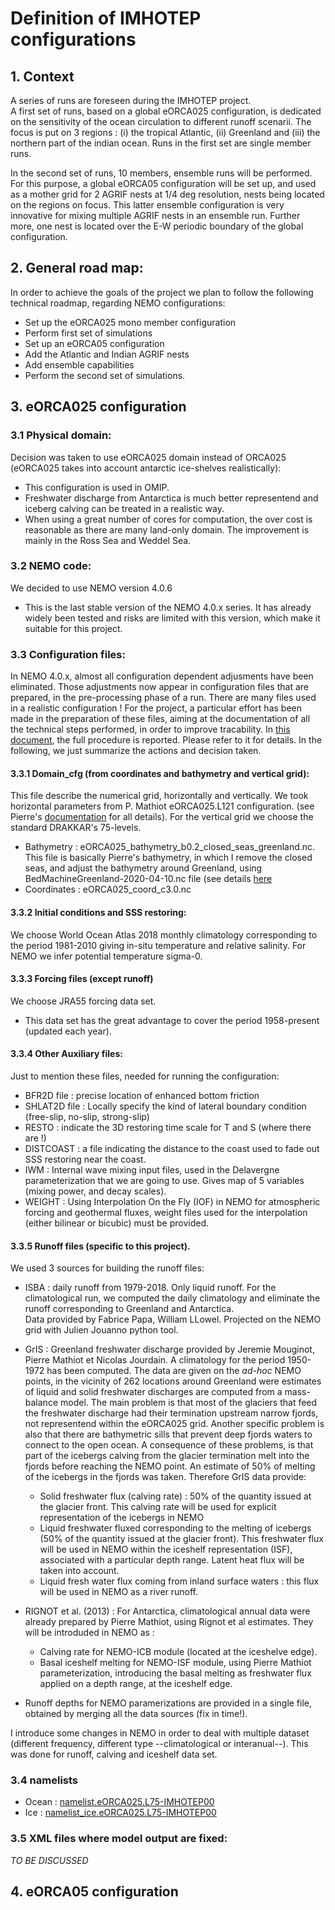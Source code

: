 # Definition of IMHOTEP configurations

## 1. Context
A series of runs are foreseen during the IMHOTEP project.   
A first set of runs, based on a global eORCA025 configuration, is dedicated on the sensitivity
of the ocean  circulation to different runoff scenarii. The focus is put on 3 regions : (i) the 
tropical Atlantic, (ii) Greenland and (iii) the northern part of the indian ocean.  Runs in the 
first set are single member runs.   

In the second set of runs, 10 members, ensemble runs will be performed. For this purpose, a global 
eORCA05 configuration will be set up, and used as a mother grid for 2 AGRIF nests at 1/4 deg 
resolution, nests being located on the regions on focus. This latter ensemble configuration is very 
innovative for mixing multiple AGRIF nests in an ensemble run. Further more, one nest is located 
over the E-W periodic  boundary of the global configuration. 

## 2.  General road map:
 In order to achieve the goals of the project we plan to follow the following technical roadmap, 
regarding NEMO configurations:
 * Set up the eORCA025 mono member configuration
 * Perform first set of simulations
 * Set up an eORCA05 configuration
 * Add the Atlantic and Indian AGRIF nests
 * Add ensemble capabilities
 * Perform the second set of simulations.

## 3. eORCA025 configuration
### 3.1 Physical domain:
Decision was taken to use eORCA025 domain instead of ORCA025 (eORCA025 takes into account antarctic ice-shelves realistically):
  * This configuration is used in OMIP.
  * Freshwater discharge from Antarctica is much better representend and iceberg calving can be treated in a realistic way.
  * When using a great number of cores for computation, the over cost is reasonable as there are many land-only domain. The improvement
is mainly in the Ross Sea and Weddel Sea.
### 3.2 NEMO code:
We decided to use NEMO version 4.0.6
  * This is the last stable version of the NEMO 4.0.x series. It has already widely been tested and risks are limited with this version, which make
it suitable for this project.
### 3.3 Configuration files:
In NEMO 4.0.x, almost all configuration dependent adjusments have been eliminated. Those adjustments now appear in configuration files that are
prepared, in the pre-processing phase of a run.  There are many files used in a realistic configuration !  For the project, a particular effort 
has been made in the preparation of these files, aiming at the documentation of all the technical steps performed, in order to improve tracability.
In [this document](../eORCA025/Preparing_eORCA025.md), the full procedure is reported. Please refer to it for details.   In the following, we just
summarize the actions and decision taken.

#### 3.3.1 Domain_cfg (from coordinates and bathymetry and vertical grid):
This file describe the numerical grid, horizontally and vertically. We took horizontal parameters from P. Mathiot eORCA025.L121 configuration.
(see Pierre's  [documentation](https://pmathiot.github.io/NEMOCFG/docs/build/html/simu_eORCA025.html#monitoring) for all details). For the vertical grid
we choose the standard DRAKKAR's 75-levels.
  * Bathymetry :  eORCA025_bathymetry_b0.2_closed_seas_greenland.nc.  This file is basically Pierre's bathymetry, in which I remove the closed seas, and adjust the
bathymetry around Greenland, using BedMachineGreenland-2020-04-10.nc file (see details [here](../eORCA025/BUILD/GREENLAND-BATHY/README.md)
  * Coordinates :  eORCA025_coord_c3.0.nc
#### 3.3.2 Initial conditions and SSS restoring:
We choose World Ocean Atlas 2018 monthly climatology corresponding to the period 1981-2010 giving in-situ temperature and relative salinity.  For NEMO we infer potential temperature sigma-0.
#### 3.3.3 Forcing files (except runoff)
We choose JRA55 forcing data set.
  * This data set has the great advantage to cover the period 1958-present (updated each year).
#### 3.3.4 Other Auxiliary files:
Just to mention these files,  needed for running the configuration:
  * BFR2D file : precise location of enhanced bottom friction
  * SHLAT2D file : Locally specify the kind of lateral boundary condition (free-slip, no-slip, strong-slip)
  * RESTO : indicate the 3D restoring time scale for T and S (where there are !)
  * DISTCOAST : a file indicating the distance to the coast used to fade out SSS restoring near the coast.
  * IWM : Internal wave mixing input files, used in the Delavergne parameterization that we are going to use. Gives map of 5 variables (mixing power, and decay scales).
  * WEIGHT : Using Interpolation On the Fly (IOF) in NEMO for atmospheric forcing and geothermal fluxes, weight files used for the interpolation (either bilinear or bicubic) must be provided.
#### 3.3.5 Runoff files (specific to this project).
We used 3 sources for building the runoff files:
  * ISBA : daily runoff from 1979-2018. Only liquid runoff. For the climatological run, we computed the daily climatology and eliminate the runoff corresponding to Greenland and Antarctica.  
Data provided by Fabrice Papa, William LLowel. Projected on the NEMO grid with Julien Jouanno python tool.
  * GrIS : Greenland freshwater discharge provided by Jeremie Mouginot, Pierre Mathiot et Nicolas Jourdain. A climatology for the period  1950-1972 has been computed. The data are given on the *ad-hoc* NEMO
points, in the vicinity of 262 locations around Greenland were estimates of liquid and solid freshwater discharges  are computed from a mass-balance model.  The main problem is that most of the glaciers 
that feed the freshwater discharge had their termination upstream narrow fjords, not representend within the eORCA025 grid.  Another specific problem is also that there are bathymetric sills that prevent deep
fjords waters to connect to the open ocean. A consequence of these problems, is that part of the icebergs calving from the glacier termination melt into the fjords before reaching the NEMO point. An estimate
of 50% of melting of the icebergs in the fjords was taken.  Therefore GrIS data provide:
    * Solid freshwater flux (calving rate) : 50% of the quantity issued at the glacier front. This calving rate will be used for explicit representation of the icebergs in NEMO
    * Liquid freshwater fluxed corresponding to the melting of icebergs (50% of the quantity issued at the glacier front). This freshwater flux will be used in NEMO within the iceshelf representation (ISF),
associated with a particular depth range. Latent heat flux will be taken into account.
    * Liquid fresh water flux coming from inland surface waters : this flux will be used in NEMO as a river runoff.
  * RIGNOT et al. (2013) : For Antarctica, climatological annual data were already prepared by Pierre Mathiot, using Rignot et al estimates. They will be introduded in NEMO as :
    * Calving rate for NEMO-ICB module (located at the iceshelve edge).
    * Basal iceshelf melting for NEMO-ISF module, using Pierre Mathiot parameterization, introducing the basal melting as freshwater flux applied on a depth range, at the iceshelf edge.

  * Runoff depths for NEMO paramerizations are provided in a single file, obtained by merging all the data sources (fix in time!).

I introduce some changes in NEMO in order to deal with multiple dataset (different frequency, different type --climatological or interanual--). This was done for runoff, calving and iceshelf data set.
    

### 3.4 namelists
  * Ocean : [namelist.eORCA025.L75-IMHOTEP00](../eORCA025/eORCA025.L75-IMHOTEP00/CTL/namelist.eORCA025.L75-IMHOTEP00)
  * Ice : [namelist_ice.eORCA025.L75-IMHOTEP00](../eORCA025/eORCA025.L75-IMHOTEP00/CTL/namelist_ice.eORCA025.L75-IMHOTEP00)

### 3.5 XML files where model output are fixed:
*TO BE DISCUSSED*


## 4. eORCA05 configuration
 
